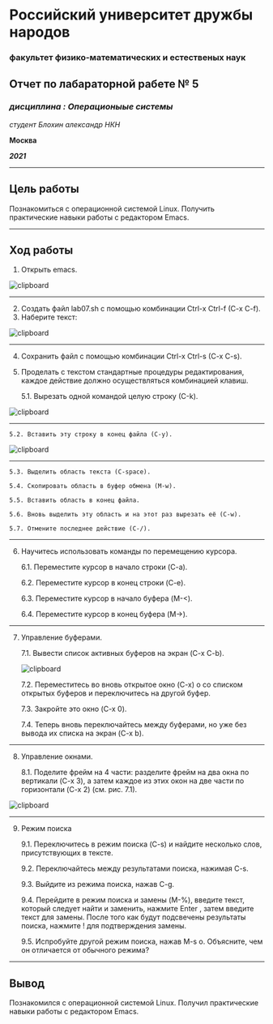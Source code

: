 # Российский университет дружбы народов
### факультет физико-математических и естественых наук






## Отчет по лабараторной рабете № 5
### *дисциплина : Операционыые системы*
*студент Блохин александр НКН*

**Москва**

***2021***

---

## Цель работы
Познакомиться с операционной системой Linux. Получить практические навыки работы с редактором Emacs.

---

## **Ход работы**
1. Открыть emacs.


![clipboard](https://i.imgur.com/ToBIKSk.png)

---

2. Создать файл lab07.sh с помощью комбинации Ctrl-x Ctrl-f (C-x C-f).
3. Наберите текст:

![clipboard](https://i.imgur.com/riQEie0.png)


---

4. Сохранить файл с помощью комбинации Ctrl-x Ctrl-s (C-x C-s).
5. Проделать с текстом стандартные процедуры редактирования, каждое действие
должно осуществляться комбинацией клавиш.

    5.1. Вырезать одной командой целую строку (С-k).

![clipboard](https://i.imgur.com/X2MgNJX.png)

---

    
    5.2. Вставить эту строку в конец файла (C-y).

![clipboard](https://i.imgur.com/riQEie0.png)


---

    5.3. Выделить область текста (C-space).
    
    5.4. Скопировать область в буфер обмена (M-w).
    
    5.5. Вставить область в конец файла.
    
    5.6. Вновь выделить эту область и на этот раз вырезать её (C-w).
    
    5.7. Отмените последнее действие (C-/).


---

6. Научитесь использовать команды по перемещению курсора.
    
    6.1. Переместите курсор в начало строки (C-a).
    
    6.2. Переместите курсор в конец строки (C-e).
    
    6.3. Переместите курсор в начало буфера (M-<).
    
    6.4. Переместите курсор в конец буфера (M->).

---

7. Управление буферами.
    
    7.1. Вывести список активных буферов на экран (C-x C-b).

    ![clipboard](https://i.imgur.com/xbwTjx5.png)

    7.2. Переместитесь во вновь открытое окно (C-x) o со списком открытых буферов и переключитесь на другой буфер.
    
    7.3. Закройте это окно (C-x 0).
    
    7.4. Теперь вновь переключайтесь между буферами, но уже без вывода их списка
на экран (C-x b).

---

8. Управление окнами.
    
    8.1. Поделите фрейм на 4 части: разделите фрейм на два окна по вертикали
(C-x 3), а затем каждое из этих окон на две части по горизонтали (C-x 2)
(см. рис. 7.1).

![clipboard](https://i.imgur.com/NLZKlji.png)

---

9. Режим поиска
    
    9.1. Переключитесь в режим поиска (C-s) и найдите несколько слов, присутствующих в тексте.
    
    9.2. Переключайтесь между результатами поиска, нажимая C-s.
    
    9.3. Выйдите из режима поиска, нажав C-g.
    
    9.4. Перейдите в режим поиска и замены (M-%), введите текст, который следует
найти и заменить, нажмите Enter , затем введите текст для замены. После того как будут подсвечены результаты поиска, нажмите ! для подтверждения
замены.
  
    9.5. Испробуйте другой режим поиска, нажав M-s o. Объясните, чем он отличается от обычного режима?

----

## Вывод
Познакомился с операционной системой Linux. Получил практические навыки работы с редактором Emacs.

